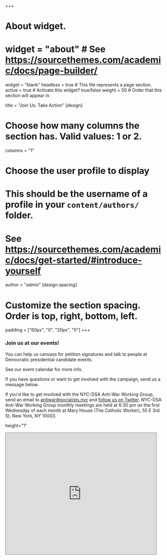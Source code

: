 +++
# About widget.
# widget = "about"  # See https://sourcethemes.com/academic/docs/page-builder/
widget = "blank"
headless = true  # This file represents a page section.
active = true  # Activate this widget? true/false
weight = 50  # Order that this section will appear in.

title = "Join Us: Take Action"
[design]
  # Choose how many columns the section has. Valid values: 1 or 2.
  columns = "1"

# Choose the user profile to display
# This should be the username of a profile in your `content/authors/` folder.
# See https://sourcethemes.com/academic/docs/get-started/#introduce-yourself
author = "admin"
[design.spacing]
  # Customize the section spacing. Order is top, right, bottom, left.
  padding = ["60px", "0", "20px", "0"]
+++
### **Join us at our events!**

You can help us canvass for petition signatures and talk to people at Democratic presidential candidate events.

See our event calendar for more info.

If you have questions or want to get involved with the campaign, send us a message below.

If you'd like to get involved with the NYC-DSA Anti-War Working Group, send an email to antiwar@socialists.nyc and <a href="https://twitter.com/nycdsaantiwar">follow us on Twitter</a>. NYC-DSA Anti-War Working Group monthly meetings are held at 6:30 pm on the first Wednesday of each month at Mary House (The Catholic Worker), 55 E 3rd St, New York, NY 10003.

 height="1" 
<iframe src="https://calendar.google.com/calendar/b/2/embed?height=600&amp;wkst=1&amp;bgcolor=%23ffffff&amp;ctz=America%2FNew_York&amp;src=cW8wNnEwZW51YW9jYTU1anJubmlxc2JmNGNAZ3JvdXAuY2FsZW5kYXIuZ29vZ2xlLmNvbQ&amp;color=%237986CB&amp;showTitle=0&amp;showNav=1&amp;showPrint=0&amp;showTabs=1&amp;showCalendars=0&amp;showTz=1" style="width:95%; height:40vw;border:solid 1px #777" frameborder="0" scrolling="no"></iframe>
